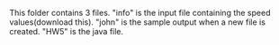 This folder contains 3 files. 
"info" is the input file containing the speed values(download this).
"john" is the sample output when a new file is created.
"HW5" is the java file.
